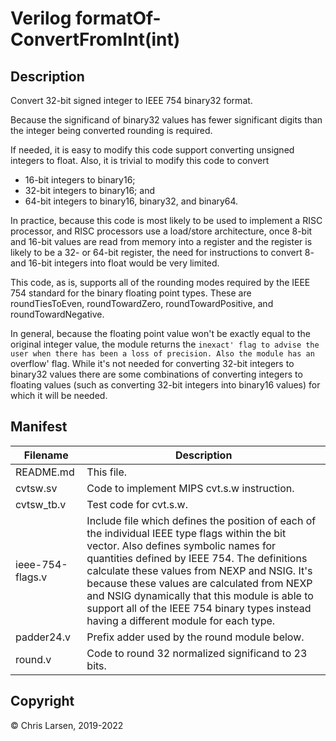 # Verilog formatOf-ConvertFromInt(int)

## Description

Convert 32-bit signed integer to IEEE 754 binary32 format.

Because the significand of binary32 values has fewer significant digits
than the integer being converted rounding is required.

If needed, it is easy to modify this code support converting unsigned
integers to float. Also, it is trivial to modify this code to convert
* 16-bit integers to binary16;
* 32-bit integers to binary16; and
* 64-bit integers to binary16, binary32, and binary64.

In practice, because this code is most likely to be used to implement a
RISC processor, and RISC processors use a load/store architecture, once
8-bit and 16-bit values are read from memory into a register and the
register is likely to be a 32- or 64-bit register, the need for
instructions to convert 8- and 16-bit integers into float would be very
limited.

This code, as is, supports all of the rounding modes required by the
IEEE 754 standard for the binary floating point types. These are
roundTiesToEven, roundTowardZero, roundTowardPositive, and roundTowardNegative.

In general, because the floating point value won't be exactly equal to the original
integer value, the module returns the `inexact' flag to advise the user
when there has been a loss of precision. Also the module has an `overflow'
flag. While it's not needed for converting 32-bit integers to binary32 values
there are some combinations of converting integers to floating values (such
as converting 32-bit integers into binary16 values) for which it will be needed.

## Manifest

|   Filename   |                        Description                        |
|--------------|-----------------------------------------------------------|
| README.md | This file. |
| cvtsw.sv | Code to implement MIPS cvt.s.w instruction. |
| cvtsw_tb.v | Test code for cvt.s.w. |
| ieee-754-flags.v | Include file which defines the position of each of the individual IEEE type flags within the bit vector. Also defines symbolic names for quantities defined by IEEE 754. The definitions calculate these values from NEXP and NSIG. It's because these values are calculated from NEXP and NSIG dynamically that this module is able to support all of the IEEE 754 binary types instead having a different module for each type. |
| padder24.v | Prefix adder used by the round module below. |
| round.v | Code to round 32 normalized significand to 23 bits. |

## Copyright

:copyright: Chris Larsen, 2019-2022
